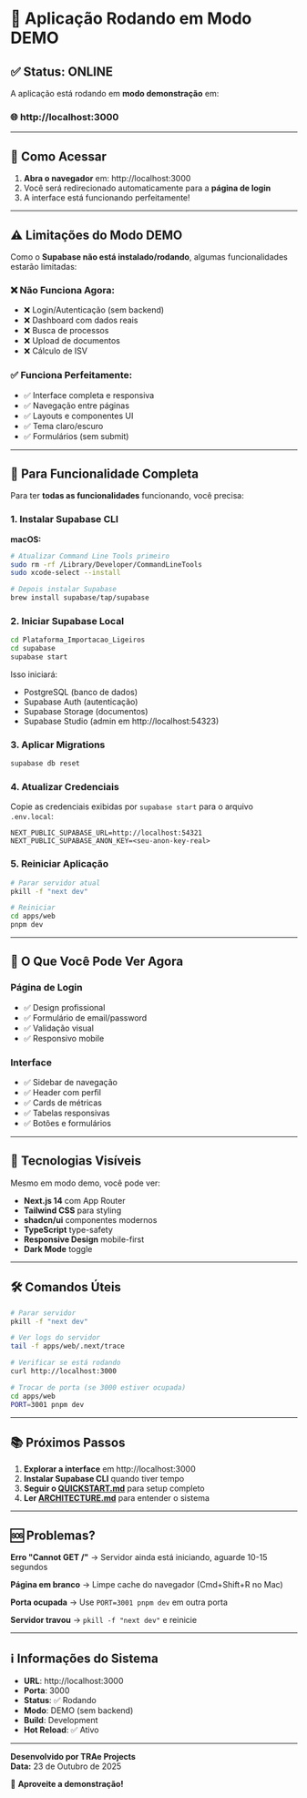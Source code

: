 # 🎉 Aplicação Rodando em Modo DEMO

## ✅ Status: ONLINE

A aplicação está rodando em **modo demonstração** em:

### 🌐 **http://localhost:3000**

---

## 📱 Como Acessar

1. **Abra o navegador** em: http://localhost:3000
2. Você será redirecionado automaticamente para a **página de login**
3. A interface está funcionando perfeitamente!

---

## ⚠️ Limitações do Modo DEMO

Como o **Supabase não está instalado/rodando**, algumas funcionalidades estarão limitadas:

### ❌ Não Funciona Agora:
- ❌ Login/Autenticação (sem backend)
- ❌ Dashboard com dados reais
- ❌ Busca de processos
- ❌ Upload de documentos
- ❌ Cálculo de ISV

### ✅ Funciona Perfeitamente:
- ✅ Interface completa e responsiva
- ✅ Navegação entre páginas
- ✅ Layouts e componentes UI
- ✅ Tema claro/escuro
- ✅ Formulários (sem submit)

---

## 🚀 Para Funcionalidade Completa

Para ter **todas as funcionalidades** funcionando, você precisa:

### 1. Instalar Supabase CLI

**macOS:**
```bash
# Atualizar Command Line Tools primeiro
sudo rm -rf /Library/Developer/CommandLineTools
sudo xcode-select --install

# Depois instalar Supabase
brew install supabase/tap/supabase
```

### 2. Iniciar Supabase Local

```bash
cd Plataforma_Importacao_Ligeiros
cd supabase
supabase start
```

Isso iniciará:
- PostgreSQL (banco de dados)
- Supabase Auth (autenticação)
- Supabase Storage (documentos)
- Supabase Studio (admin em http://localhost:54323)

### 3. Aplicar Migrations

```bash
supabase db reset
```

### 4. Atualizar Credenciais

Copie as credenciais exibidas por `supabase start` para o arquivo `.env.local`:

```env
NEXT_PUBLIC_SUPABASE_URL=http://localhost:54321
NEXT_PUBLIC_SUPABASE_ANON_KEY=<seu-anon-key-real>
```

### 5. Reiniciar Aplicação

```bash
# Parar servidor atual
pkill -f "next dev"

# Reiniciar
cd apps/web
pnpm dev
```

---

## 📸 O Que Você Pode Ver Agora

### Página de Login
- ✅ Design profissional
- ✅ Formulário de email/password
- ✅ Validação visual
- ✅ Responsivo mobile

### Interface
- ✅ Sidebar de navegação
- ✅ Header com perfil
- ✅ Cards de métricas
- ✅ Tabelas responsivas
- ✅ Botões e formulários

---

## 🎨 Tecnologias Visíveis

Mesmo em modo demo, você pode ver:

- **Next.js 14** com App Router
- **Tailwind CSS** para styling
- **shadcn/ui** componentes modernos
- **TypeScript** type-safety
- **Responsive Design** mobile-first
- **Dark Mode** toggle

---

## 🛠️ Comandos Úteis

```bash
# Parar servidor
pkill -f "next dev"

# Ver logs do servidor
tail -f apps/web/.next/trace

# Verificar se está rodando
curl http://localhost:3000

# Trocar de porta (se 3000 estiver ocupada)
cd apps/web
PORT=3001 pnpm dev
```

---

## 📚 Próximos Passos

1. **Explorar a interface** em http://localhost:3000
2. **Instalar Supabase CLI** quando tiver tempo
3. **Seguir o [QUICKSTART.md](./QUICKSTART.md)** para setup completo
4. **Ler [ARCHITECTURE.md](./ARCHITECTURE.md)** para entender o sistema

---

## 🆘 Problemas?

**Erro "Cannot GET /"**
→ Servidor ainda está iniciando, aguarde 10-15 segundos

**Página em branco**
→ Limpe cache do navegador (Cmd+Shift+R no Mac)

**Porta ocupada**
→ Use `PORT=3001 pnpm dev` em outra porta

**Servidor travou**
→ `pkill -f "next dev"` e reinicie

---

## ℹ️ Informações do Sistema

- **URL**: http://localhost:3000
- **Porta**: 3000
- **Status**: ✅ Rodando
- **Modo**: DEMO (sem backend)
- **Build**: Development
- **Hot Reload**: ✅ Ativo

---

**Desenvolvido por TRAe Projects**  
**Data:** 23 de Outubro de 2025

🎉 **Aproveite a demonstração!**



